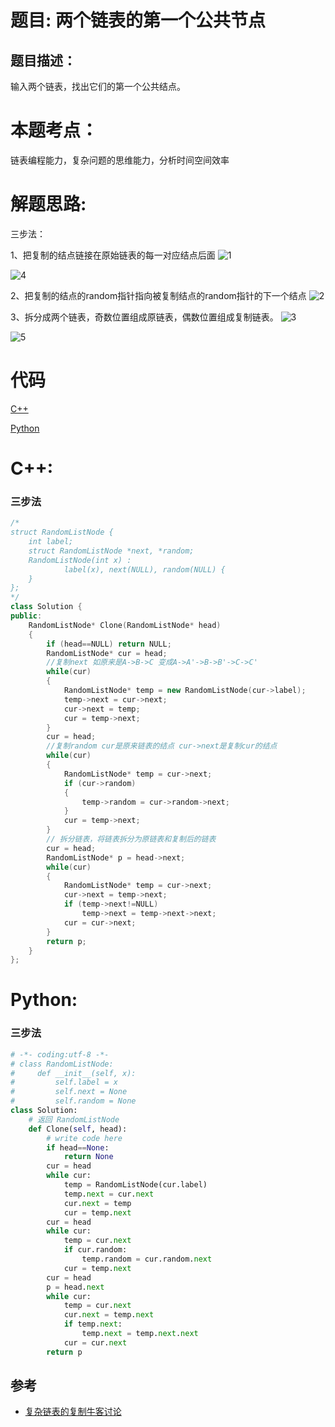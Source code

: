 # 题目: 两个链表的第一个公共节点
## 题目描述：
输入两个链表，找出它们的第一个公共结点。
# 本题考点：
  
  链表编程能力，复杂问题的思维能力，分析时间空间效率
  
# 解题思路:
  三步法：
  
  1、把复制的结点链接在原始链表的每一对应结点后面
  ![1](https://github.com/bryceustc/CodingInterviews/blob/master/CopyComplexList/Images/1.png)
  
  ![4](https://github.com/bryceustc/CodingInterviews/blob/master/CopyComplexList/Images/4.png)
  
  2、把复制的结点的random指针指向被复制结点的random指针的下一个结点
  ![2](https://github.com/bryceustc/CodingInterviews/blob/master/CopyComplexList/Images/2.png)
  
  3、拆分成两个链表，奇数位置组成原链表，偶数位置组成复制链表。
  ![3](https://github.com/bryceustc/CodingInterviews/blob/master/CopyComplexList/Images/3.png)
  
  ![5](https://github.com/bryceustc/CodingInterviews/blob/master/CopyComplexList/Images/5.png)
# 代码

[C++](./FirstCommonNodesInLists.cpp)

[Python](./FirstCommonNodesInLists.py)

# C++: 
### 三步法
```c++
/*
struct RandomListNode {
    int label;
    struct RandomListNode *next, *random;
    RandomListNode(int x) :
            label(x), next(NULL), random(NULL) {
    }
};
*/
class Solution {
public:
    RandomListNode* Clone(RandomListNode* head)
    {
        if (head==NULL) return NULL;
        RandomListNode* cur = head;
        //复制next 如原来是A->B->C 变成A->A'->B->B'->C->C'
        while(cur)
        {
            RandomListNode* temp = new RandomListNode(cur->label);
            temp->next = cur->next;
            cur->next = temp;
            cur = temp->next;
        }
        cur = head;
        //复制random cur是原来链表的结点 cur->next是复制cur的结点
        while(cur)
        {
            RandomListNode* temp = cur->next;
            if (cur->random)
            {
                temp->random = cur->random->next;
            }
            cur = temp->next;
        }
        // 拆分链表，将链表拆分为原链表和复制后的链表
        cur = head;
        RandomListNode* p = head->next;
        while(cur)
        {
            RandomListNode* temp = cur->next;
            cur->next = temp->next;
            if (temp->next!=NULL)
                temp->next = temp->next->next;
            cur = cur->next;
        }
        return p;
    }
};
```


# Python:
### 三步法
```python
# -*- coding:utf-8 -*-
# class RandomListNode:
#     def __init__(self, x):
#         self.label = x
#         self.next = None
#         self.random = None
class Solution:
    # 返回 RandomListNode
    def Clone(self, head):
        # write code here
        if head==None:
            return None
        cur = head
        while cur:
            temp = RandomListNode(cur.label)
            temp.next = cur.next
            cur.next = temp
            cur = temp.next
        cur = head
        while cur:
            temp = cur.next
            if cur.random:
                temp.random = cur.random.next
            cur = temp.next
        cur = head
        p = head.next
        while cur:
            temp = cur.next
            cur.next = temp.next
            if temp.next:
                temp.next = temp.next.next
            cur = cur.next
        return p
```
## 参考
  -  [复杂链表的复制牛客讨论](https://www.nowcoder.com/questionTerminal/f836b2c43afc4b35ad6adc41ec941dba?f=discussion)
